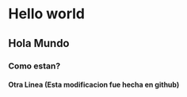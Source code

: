 # Hello world
## Hola Mundo
### Como estan?
#### Otra Linea (Esta modificacion fue hecha en github)
